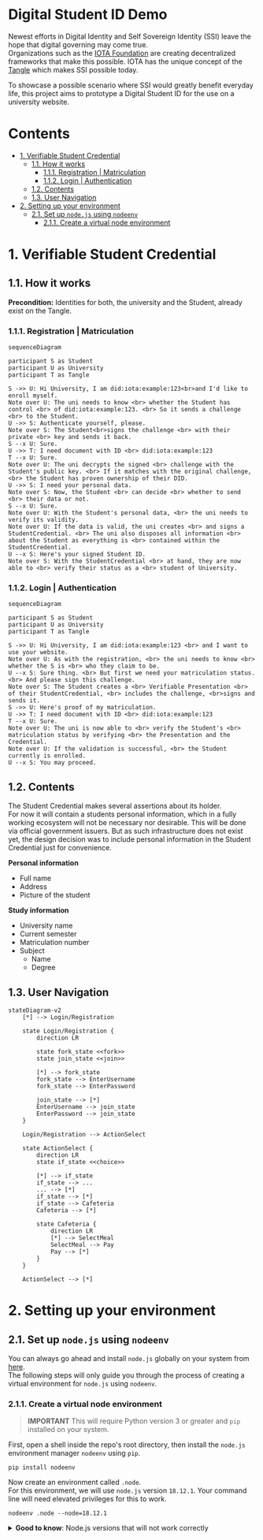 # Digital Student ID Demo <!-- omit in toc -->

Newest efforts in Digital Identity and Self Sovereign Identity (SSI) leave the hope that digital governing may come true.  
Organizations such as the [IOTA Foundation](https://www.iota.org/) are creating decentralized frameworks that make this possible. IOTA has the unique concept of the [Tangle](https://wiki.iota.org/learn/about-iota/tangle) which makes SSI possible today.  

To showcase a possible scenario where SSI would greatly benefit everyday life, this project aims to prototype a Digital Student ID for the use on a university website.

# Contents <!-- omit in toc -->

- [1. Verifiable Student Credential](#1-verifiable-student-credential)
  - [1.1. How it works](#11-how-it-works)
    - [1.1.1. Registration | Matriculation](#111-registration--matriculation)
    - [1.1.2. Login | Authentication](#112-login--authentication)
  - [1.2. Contents](#12-contents)
  - [1.3. User Navigation](#13-user-navigation)
- [2. Setting up your environment](#2-setting-up-your-environment)
  - [2.1. Set up `node.js` using `nodeenv`](#21-set-up-nodejs-using-nodeenv)
    - [2.1.1. Create a virtual node environment](#211-create-a-virtual-node-environment)

# 1. Verifiable Student Credential

## 1.1. How it works

**Precondition:** Identities for both, the university and the Student, already exist on the Tangle.

### 1.1.1. Registration | Matriculation

```mermaid
sequenceDiagram

participant S as Student
participant U as University
participant T as Tangle

S ->> U: Hi University, I am did:iota:example:123<br>and I'd like to enroll myself.
Note over U: The uni needs to know <br> whether the Student has control <br> of did:iota:example:123. <br> So it sends a challenge <br> to the Student.
U ->> S: Authenticate yourself, please.
Note over S: The Student<br>signs the challenge <br> with their private <br> key and sends it back.
S --x U: Sure.
U ->> T: I need document with ID <br> did:iota:example:123
T --x U: Sure.
Note over U: The uni decrypts the signed <br> challenge with the Student's public key. <br> If it matches with the original challenge, <br> the Student has proven ownership of their DID.
U ->> S: I need your personal data.
Note over S: Now, the Student <br> can decide <br> whether to send <br> their data or not.
S --x U: Sure.
Note over U: With the Student's personal data, <br> the uni needs to verify its validity.
Note over U: If the data is valid, the uni creates <br> and signs a StudentCredential. <br> The uni also disposes all information <br> about the Student as everything is <br> contained within the StudentCredential.
U --x S: Here's your signed Student ID.
Note over S: With the StudentCredential <br> at hand, they are now able to <br> verify their status as a <br> student of University.
```

### 1.1.2. Login | Authentication

```mermaid
sequenceDiagram

participant S as Student
participant U as University
participant T as Tangle

S ->> U: Hi University, I am did:iota:example:123 <br> and I want to use your website.
Note over U: As with the registration, <br> the uni needs to know <br> whether the S is <br> who they claim to be.
U --x S: Sure thing. <br> But first we need your matriculation status. <br> And please sign this challenge.
Note over S: The Student creates a <br> Verifiable Presentation <br> of their StudentCredential, <br> includes the challenge, <br>signs and sends it.
S ->> U: Here's proof of my matriculation.
U ->> T: I need document with ID <br> did:iota:example:123
T --x U: Sure.
Note over U: The uni is now able to <br> verify the Student's <br> matriculation status by verifying <br> the Presentation and the Credential.
Note over U: If the validation is successful, <br> the Student currently is enrolled.
U --x S: You may proceed.
```

## 1.2. Contents

The Student Credential makes several assertions about its holder.  
For now it will contain a students personal information, which in a fully working ecosystem will not be necessary nor desirable. This will be done via official government issuers. But as such infrastructure does not exist yet, the design decision was to include personal information in the Student Credential just for convenience.

**Personal information**

- Full name
- Address
- Picture of the student

**Study information**

- University name
- Current semester
- Matriculation number
- Subject
  - Name
  - Degree

## 1.3. User Navigation

```mermaid
stateDiagram-v2
    [*] --> Login/Registration

    state Login/Registration {
        direction LR

        state fork_state <<fork>>
        state join_state <<join>>

        [*] --> fork_state
        fork_state --> EnterUsername
        fork_state --> EnterPassword

        join_state --> [*]
        EnterUsername --> join_state
        EnterPassword --> join_state
    }   

    Login/Registration --> ActionSelect

    state ActionSelect {
        direction LR
        state if_state <<choice>>
        
        [*] --> if_state
        if_state --> ...
        ... --> [*]
        if_state --> [*]
        if_state --> Cafeteria
        Cafeteria --> [*]

        state Cafeteria {
            direction LR
            [*] --> SelectMeal
            SelectMeal --> Pay
            Pay --> [*]
        }
    }

    ActionSelect --> [*]    
```

# 2. Setting up your environment

## 2.1. Set up `node.js` using `nodeenv`

You can always go ahead and install `node.js` globally on your system from [here](https://nodejs.org/).  
The following steps will only guide you through the process of creating a virtual environment for `node.js` using `nodeenv`.

### 2.1.1. Create a virtual node environment

> **IMPORTANT** This will require Python version 3 or greater and `pip` installed on your system.

First, open a shell inside the repo's root directory, then install the `node.js` environment manager `nodeenv` using `pip`.

```shell
pip install nodeenv
```

Now create an environment called `.node`.  
For this environment, we will use `node.js` version `18.12.1`.
Your command line will need elevated privileges for this to work.

```shell
nodeenv .node --node=18.12.1
```

<details><summary><b>Good to know</b>: Node.js versions that will not work correctly</summary>
- 18.8.0 some problems with <a href="https://www.npmjs.com/package/@iota/identity-wasm">@iota/identity-wasm@0.6.0"</a>
</details>
